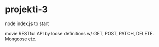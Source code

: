 # projekti-3

node index.js to start

movie RESTful API by loose definitions w/ GET, POST, PATCH, DELETE. Mongoose etc.
